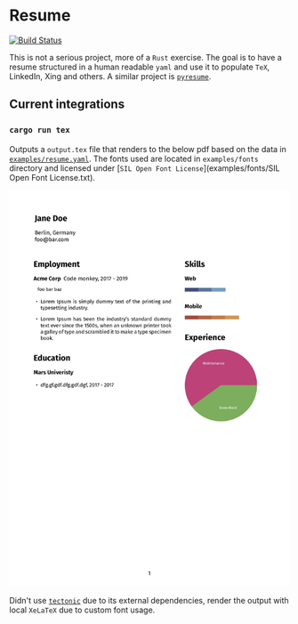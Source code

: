 # Resume

[![Build Status](https://travis-ci.org/dlalic/resume.svg?branch=master)](https://travis-ci.org/dlalic/resume)

This is not a serious project, more of a `Rust` exercise. The goal is to have a resume structured in a human readable `yaml` and use it to populate `TeX`, LinkedIn, Xing and others. A similar project is [`pyresume`](https://github.com/waynr/pyresume).


## Current integrations

### `cargo run tex`

Outputs a `output.tex` file that renders to the below pdf based on the data in [`examples/resume.yaml`](examples/resume.yaml). The fonts used are located in `examples/fonts` directory and licensed under [`SIL Open Font License`](examples/fonts/SIL Open Font License.txt).

![resume](examples/resume.jpg)

Didn't use [`tectonic`](https://github.com/tectonic-typesetting/tectonic/) due to its external dependencies, render the output with local `XeLaTeX` due to custom font usage.